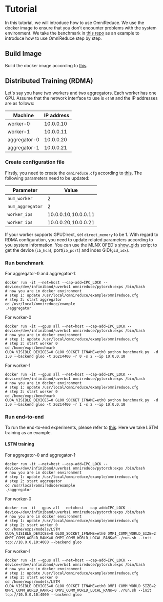 # Tutorial
In this tutorial, we will introduce how to use OmniReduce. We use the docker image to ensure that you don't encounter problems with the system environment. We take the benchmark in [this repo](https://github.com/sands-lab/omnireduce-experiments) as an example to introduce how to use OmniReduce step by step.

## Build Image
Build the docker image according to [this](https://github.com/sands-lab/omnireduce/tree/master/omnireduce-RDMA/docker).

## Distributed Training (RDMA)
Let's say you have two workers and two aggregators. Each worker has one GPU. Assume that the network interface to use is `eth0` and the IP addresses are as follows:

| Machine | IP address |
|--|--|
| worker-0 | 10.0.0.10 |
| worker-1 | 10.0.0.11 |
| aggregator-0 | 10.0.0.20 |
| aggregator-1 | 10.0.0.21 |

### Create configuration file
Firstly, you need to create the `omnireduce.cfg` according to [this](https://github.com/sands-lab/omnireduce/tree/master/omnireduce-RDMA/example#1-configuration-file). The following parameters need to be updated:

| Parameter | Value |
|--|--|
| `num_worker` | 2 |
| `num_aggregator` | 2 |
| `worker_ips` | 10.0.0.10,10.0.0.11 |
| `worker_ips` | 10.0.0.20,10.0.0.21 |

If your worker supports GPUDirect, set `direct_memory` to be 1. With regard to RDMA configuration, you need to update related parameters according to you system information. You can use the MLNX OFED's [show_gids](https://community.mellanox.com/s/article/understanding-show-gids-script) script to get the device (`ib_hca`), port(`ib_port`) and index GID(`gid_idx`).

### Run benchmark

For aggregator-0 and aggregator-1:

    docker run -it --net=host --cap-add=IPC_LOCK --device=/dev/infiniband/uverbs1 omnireduce/pytorch:exps /bin/bash
    # now you are in docker environment
    # step 1: update /usr/local/omnireduce/example/omnireduce.cfg
    # step 2: start aggregator
    cd /usr/local/omnireduce/example
    ./aggregator

For worker-0

    docker run -it --gpus all --net=host --cap-add=IPC_LOCK --device=/dev/infiniband/uverbs1 omnireduce/pytorch:exps /bin/bash
    # now you are in docker environment
    # step 1: update /usr/local/omnireduce/example/omnireduce.cfg
    # step 2: start worker 0
    cd /home/exps/benchmark
    CUDA_VISIBLE_DEVICES=0 GLOO_SOCKET_IFNAME=eth0 python benchmark.py  -d 1.0 --backend gloo -t 26214400 -r 0 -s 2 --ip 10.0.0.10

For worker-1

    docker run -it --gpus all --net=host --cap-add=IPC_LOCK --device=/dev/infiniband/uverbs1 omnireduce/pytorch:exps /bin/bash
    # now you are in docker environment
    # step 1: update /usr/local/omnireduce/example/omnireduce.cfg
    # step 2: start worker 0
    cd /home/exps/benchmark
    CUDA_VISIBLE_DEVICES=0 GLOO_SOCKET_IFNAME=eth0 python benchmark.py  -d 1.0 --backend gloo -t 26214400 -r 1 -s 2 --ip 10.0.0.10

### Run end-to-end
To run the end-to-end experiments, please refer to [this](https://github.com/sands-lab/omnireduce-experiments/tree/master/models).  Here we take LSTM training as an example.

#### LSTM training

For aggregator-0 and aggregator-1:

    docker run -it --net=host --cap-add=IPC_LOCK --device=/dev/infiniband/uverbs1 omnireduce/pytorch:exps /bin/bash
    # now you are in docker environment
    # step 1: update /usr/local/omnireduce/example/omnireduce.cfg
    # step 2: start aggregator
    cd /usr/local/omnireduce/example
    ./aggregator

For worker-0

    docker run -it --gpus all --net=host --cap-add=IPC_LOCK --device=/dev/infiniband/uverbs1 omnireduce/pytorch:exps /bin/bash
    # now you are in docker environment
    # step 1: update /usr/local/omnireduce/example/omnireduce.cfg
    # step 2: start worker 0
    cd /home/exps/models/LSTM
    CUDA_VISIBLE_DEVICES=0 GLOO_SOCKET_IFNAME=eth0 OMPI_COMM_WORLD_SIZE=2 OMPI_COMM_WORLD_RANK=0 OMPI_COMM_WORLD_LOCAL_RANK=0 ./run.sh --init tcp://10.0.0.10:4000 --backend gloo

For worker-1

    docker run -it --gpus all --net=host --cap-add=IPC_LOCK --device=/dev/infiniband/uverbs1 omnireduce/pytorch:exps /bin/bash
    # now you are in docker environment
    # step 1: update /usr/local/omnireduce/example/omnireduce.cfg
    # step 2: start worker 0
    cd /home/exps/models/LSTM
    CUDA_VISIBLE_DEVICES=0 GLOO_SOCKET_IFNAME=eth0 OMPI_COMM_WORLD_SIZE=2 OMPI_COMM_WORLD_RANK=1 OMPI_COMM_WORLD_LOCAL_RANK=0 ./run.sh --init tcp://10.0.0.10:4000 --backend gloo
